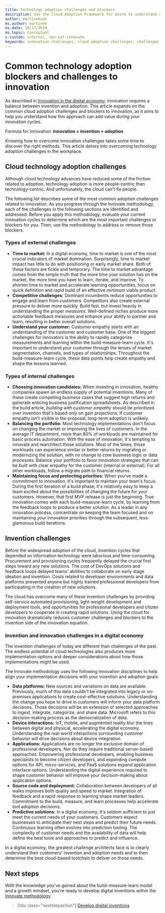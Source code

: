 ```yaml
---
title: Technology adoption challenges and blockers
description: Use the Cloud Adoption Framework for Azure to understand common cloud adoption and innovation challenges. Overcome the challenges to adopting new technology.
author: martinekuan
ms.author: martinek
ms.date: 10/17/2019
ms.topic: conceptual
s.custom: internal, seo-caf-innovate
keywords: innovation challenges, cloud adoption challenges, challenges to innovation, technology adoption, challenges to adopting new technology
---
```


# Common technology adoption blockers and challenges to innovation

As described in [Innovation in the digital economy](./index.md), innovation requires a balance between invention and adoption. This article expands on the common cloud adoption challenges and blockers to innovation, as it aims to help you understand how this approach can add value during your innovation cycles.

Formula for innovation: **innovation = invention + adoption**

Knowing how to overcome innovation challenges takes some time to discover the right methods. This article delves into overcoming technology adoption challenges in the workplace.

## Cloud technology adoption challenges

Although cloud technology advances have reduced some of the friction related to adoption, technology adoption is more people-centric than technology-centric. And unfortunately, the cloud can't fix people.

The following list describes some of the most common adoption challenges related to innovation. As you progress through the Innovate methodology, each of the challenges in the following sections are identified and addressed. Before you apply this methodology, evaluate your current innovation cycles to determine which are the most important challenges or blockers for you. Then, use the methodology to address or remove those blockers.

### Types of external challenges

- **Time to market:** In a digital economy, time to market is one of the most crucial indicators of market domination. Surprisingly, time to market impact has little to do with positioning or early market share. Both of these factors are fickle and temporary. The time to market advantage comes from the simple truth that the more time your solution has on the market, the more time you have to learn, iterate, and improve. To shorten time to market and accelerate learning opportunities, focus on quick definition and rapid build of an effective minimum viable product.
- **Competitive challenges:** Dominant incumbents reduce opportunities to engage and learn from customers. Competitors also create external pressure to deliver more quickly. Build fast, but invest heavily in understanding the proper *measures*. Well-defined niches produce more actionable feedback measures and enhance your ability to partner and learn, resulting in better overall solutions.
- **Understand your customer:** Customer empathy starts with an understanding of the customer and customer base. One of the biggest challenges for innovators is the ability to rapidly categorize measurements and learning within the build-measure-learn cycle. It's important to understand your customer through the lenses of market segmentation, channels, and types of relationships. Throughout the build-measure-learn cycle, these data points help create empathy and shape the lessons learned.

### Types of internal challenges

- **Choosing innovation candidates:** When investing in innovation, healthy companies spawn an endless supply of potential inventions. Many of these create compelling business cases that suggest high returns and generate enticing business justification spreadsheets. As described in the build article, *building with customer empathy* should be prioritized over invention that's based only on gain projections. If customer empathy isn't visible in the proposal, long-term adoption is unlikely.
- **Balancing the portfolio:** Most technology implementations don't focus on changing the market or improving the lives of customers. In the average IT department, more than 80% of workloads are maintained for basic process automation. With the ease of innovation, it's tempting to innovate and rearchitect those solutions. Most of the times, those workloads can experience similar or better returns by migrating or modernizing the solution, with no change to core business logic or data processes. Balance your portfolio to favor innovation strategies that can be *built* with clear empathy for the customer (internal or external). For all other workloads, follow a migrate path to financial returns.
- **Maintaining focus and protecting priorities:** When you've made a commitment to innovation, it's important to maintain your team's focus. During the first iteration of a build phase, it's relatively easy to keep a team excited about the possibilities of changing the future for your customers. However, that first MVP release is just the beginning. True innovation comes with each build-measure-learn cycle, by learning from the feedback loops to produce a better solution. As a leader in any innovation process, concentrate on keeping the team focused and on maintaining your innovation priorities through the subsequent, less-glamorous build iterations.

## Invention challenges

Before the widespread adoption of the cloud, invention cycles that depended on information technology were laborious and time-consuming. Procurement and provisioning cycles frequently delayed the crucial first steps toward any new solutions. The cost of DevOps solutions and feedback loops delayed teams' abilities to collaborate on early stage ideation and invention. Costs related to developer environments and data platforms prevented anyone but highly trained professional developers from participating in the creation of new solutions.

The cloud has overcome many of these invention challenges by providing self-service automated provisioning, light-weight development and deployment tools, and opportunities for professional developers and citizen developers to cooperate in creating rapid solutions. Using the cloud for innovation dramatically reduces customer challenges and blockers to the invention side of the innovation equation.

### Invention and innovation challenges in a digital economy

The invention challenges of today are different than challenges of the past. The endless potential of cloud technologies also produces more implementation options and deeper considerations about how those implementations might be used.

The Innovate methodology uses the following innovation disciplines to help align your implementation decisions with your invention and adoption goals:

- **Data platforms:** New sources and variations on data are available. Previously, much of this data couldn't be integrated into legacy or on-premises applications to create cost-effective solutions. Understanding the change you hope to drive in customers will inform your data platform decisions. Those decisions will be an extension of selected approaches to ingest, integrate, categorize, and share data. Microsoft refers to this decision-making process as the democratization of data.
- **Device interactions:** IoT, mobile, and augmented reality blur the lines between digital and physical, accelerating the digital economy. Understanding the real-world interactions surrounding customer behavior will drive decisions about device integration.
- **Applications:** Applications are no longer the exclusive domain of professional developers. Nor do they require traditional server-based approaches. Empowering professional developers, enabling business specialists to become citizen developers, and expanding compute options for API, micro-services, and PaaS solutions expand application interface options. Understanding the digital experience required to shape customer behavior will improve your decision-making about application options.
- **Source code and deployment:** Collaboration between developers of all walks improves both quality and speed to market. Integration of feedback and a rapid response to learning shape market leaders. Commitment to the build, measure, and learn processes help accelerate tool adoption decisions.
- **Predictive solutions:** In a digital economy, it's seldom sufficient to just meet the current needs of your customers. Customers expect businesses to anticipate their next steps and predict their future needs. Continuous learning often evolves into prediction tooling. The complexity of customer needs and the availability of data will help define the best tools and approaches to predict and influence.

In a digital economy, the greatest challenge architects face is to clearly understand their customers' invention and adoption needs and to then determine the best cloud-based toolchain to deliver on those needs.

## Next steps

With the knowledge you've gained about the build-measure-learn model and a growth mindset, you're ready to develop digital inventions within the [Innovate methodology](./index.md).

> [!div class="nextstepaction"]
> [Develop digital inventions](./invention.md)
